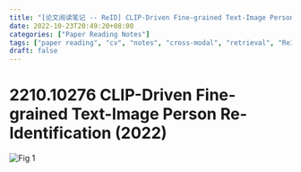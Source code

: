 ```yaml
---
title: "[论文阅读笔记 -- ReID] CLIP-Driven Fine-grained Text-Image Person Re-Identification (2022)"
date: 2022-10-23T20:49:20+08:00
categories: ["Paper Reading Notes"]
tags: ["paper reading", "cv", "notes", "cross-modal", "retrieval", "ReID", "CLIP"]
draft: false
---
```


# 2210.10276 CLIP-Driven Fine-grained Text-Image Person Re-Identification (2022)

![Fig 1](/images/2022/PRN291/1.png)
